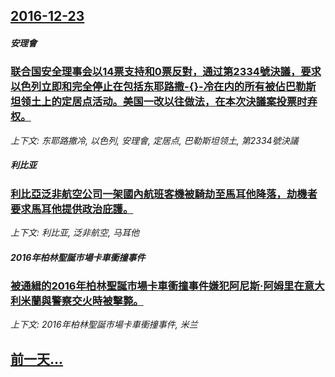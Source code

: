 ## [2016-12-23](/news/2016/12/23/index.md)

##### 安理會
### [联合国安全理事会以14票支持和0票反對，通过第2334號決議，要求以色列立即和完全停止在包括东耶路撒-{}-冷在内的所有被佔巴勒斯坦领土上的定居点活动。美国一改以往做法，在本次決議案投票时弃权。 ](/news/2016/12/23/联合国安全理事会以14票支持和0票反對-通过第2334號決議-要求以色列立即和完全停止在包括东耶路撒-冷在内的所有.md)
_上下文: 东耶路撒冷, 以色列, 安理會, 定居点, 巴勒斯坦领土, 第2334號決議_

##### 利比亚
### [利比亞泛非航空公司一架國內航班客機被騎劫至馬耳他降落，劫機者要求馬耳他提供政治庇護。 ](/news/2016/12/23/利比亞泛非航空公司一架國內航班客機被騎劫至馬耳他降落-劫機者要求馬耳他提供政治庇護.md)
_上下文: 利比亚, 泛非航空, 马耳他_

##### 2016年柏林聖誕市場卡車衝撞事件
### [被通緝的2016年柏林聖誕市場卡車衝撞事件嫌犯阿尼斯·阿姆里在意大利米蘭與警察交火時被擊斃。 ](/news/2016/12/23/被通緝的2016年柏林聖誕市場卡車衝撞事件嫌犯阿尼斯-阿姆里在意大利米蘭與警察交火時被擊斃.md)
_上下文: 2016年柏林聖誕市場卡車衝撞事件, 米兰_

## [前一天...](/news/2016/12/22/index.md)

